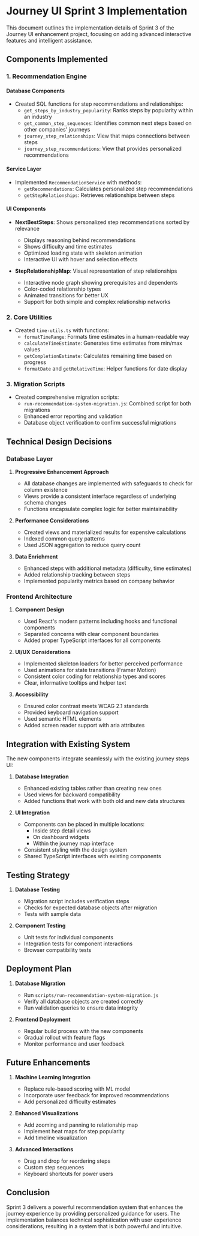# Journey UI Sprint 3 Implementation

This document outlines the implementation details of Sprint 3 of the Journey UI enhancement project, focusing on adding advanced interactive features and intelligent assistance.

## Components Implemented

### 1. Recommendation Engine

#### Database Components
- Created SQL functions for step recommendations and relationships:
  - `get_steps_by_industry_popularity`: Ranks steps by popularity within an industry
  - `get_common_step_sequences`: Identifies common next steps based on other companies' journeys
  - `journey_step_relationships`: View that maps connections between steps
  - `journey_step_recommendations`: View that provides personalized recommendations

#### Service Layer
- Implemented `RecommendationService` with methods:
  - `getRecommendations`: Calculates personalized step recommendations
  - `getStepRelationships`: Retrieves relationships between steps

#### UI Components
- **NextBestSteps**: Shows personalized step recommendations sorted by relevance
  - Displays reasoning behind recommendations
  - Shows difficulty and time estimates
  - Optimized loading state with skeleton animation
  - Interactive UI with hover and selection effects

- **StepRelationshipMap**: Visual representation of step relationships
  - Interactive node graph showing prerequisites and dependents
  - Color-coded relationship types
  - Animated transitions for better UX
  - Support for both simple and complex relationship networks

### 2. Core Utilities

- Created `time-utils.ts` with functions:
  - `formatTimeRange`: Formats time estimates in a human-readable way
  - `calculateTimeEstimate`: Generates time estimates from min/max values
  - `getCompletionEstimate`: Calculates remaining time based on progress
  - `formatDate` and `getRelativeTime`: Helper functions for date display

### 3. Migration Scripts

- Created comprehensive migration scripts:
  - `run-recommendation-system-migration.js`: Combined script for both migrations
  - Enhanced error reporting and validation
  - Database object verification to confirm successful migrations

## Technical Design Decisions

### Database Layer

1. **Progressive Enhancement Approach**
   - All database changes are implemented with safeguards to check for column existence
   - Views provide a consistent interface regardless of underlying schema changes
   - Functions encapsulate complex logic for better maintainability

2. **Performance Considerations**
   - Created views and materialized results for expensive calculations
   - Indexed common query patterns
   - Used JSON aggregation to reduce query count

3. **Data Enrichment**
   - Enhanced steps with additional metadata (difficulty, time estimates)
   - Added relationship tracking between steps
   - Implemented popularity metrics based on company behavior

### Frontend Architecture

1. **Component Design**
   - Used React's modern patterns including hooks and functional components
   - Separated concerns with clear component boundaries
   - Added proper TypeScript interfaces for all components

2. **UI/UX Considerations**
   - Implemented skeleton loaders for better perceived performance
   - Used animations for state transitions (Framer Motion)
   - Consistent color coding for relationship types and scores
   - Clear, informative tooltips and helper text

3. **Accessibility**
   - Ensured color contrast meets WCAG 2.1 standards
   - Provided keyboard navigation support
   - Used semantic HTML elements
   - Added screen reader support with aria attributes

## Integration with Existing System

The new components integrate seamlessly with the existing journey steps UI:

1. **Database Integration**
   - Enhanced existing tables rather than creating new ones
   - Used views for backward compatibility
   - Added functions that work with both old and new data structures

2. **UI Integration**
   - Components can be placed in multiple locations:
     - Inside step detail views
     - On dashboard widgets
     - Within the journey map interface
   - Consistent styling with the design system
   - Shared TypeScript interfaces with existing components

## Testing Strategy

1. **Database Testing**
   - Migration script includes verification steps
   - Checks for expected database objects after migration
   - Tests with sample data

2. **Component Testing**
   - Unit tests for individual components
   - Integration tests for component interactions
   - Browser compatibility tests

## Deployment Plan

1. **Database Migration**
   - Run `scripts/run-recommendation-system-migration.js`
   - Verify all database objects are created correctly
   - Run validation queries to ensure data integrity

2. **Frontend Deployment**
   - Regular build process with the new components
   - Gradual rollout with feature flags
   - Monitor performance and user feedback

## Future Enhancements

1. **Machine Learning Integration**
   - Replace rule-based scoring with ML model
   - Incorporate user feedback for improved recommendations
   - Add personalized difficulty estimates

2. **Enhanced Visualizations**
   - Add zooming and panning to relationship map
   - Implement heat maps for step popularity
   - Add timeline visualization

3. **Advanced Interactions**
   - Drag and drop for reordering steps
   - Custom step sequences
   - Keyboard shortcuts for power users

## Conclusion

Sprint 3 delivers a powerful recommendation system that enhances the journey experience by providing personalized guidance for users. The implementation balances technical sophistication with user experience considerations, resulting in a system that is both powerful and intuitive.
